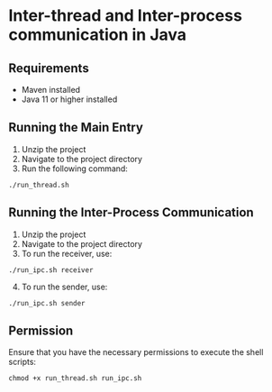 # Inter-thread and Inter-process communication in Java

## Requirements
- Maven installed
- Java 11 or higher installed

## Running the Main Entry
1. Unzip the project
2. Navigate to the project directory
3. Run the following command:

```shell
./run_thread.sh
```

## Running the Inter-Process Communication
1. Unzip the project
2. Navigate to the project directory
3. To run the receiver, use:

```shell
./run_ipc.sh receiver
```

4. To run the sender, use:
```shell
./run_ipc.sh sender
```

## Permission
Ensure that you have the necessary permissions to execute the shell scripts:
```shell
chmod +x run_thread.sh run_ipc.sh
```

